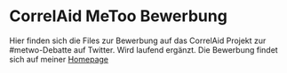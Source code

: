 # CorrelAid MeToo Bewerbung

Hier finden sich die Files zur Bewerbung auf das CorrelAid Projekt zur #metwo-Debatte auf Twitter. Wird laufend ergänzt.
Die Bewerbung findet sich auf meiner [Homepage](http://holnburger.com/bewerbung_correlaid/) 
